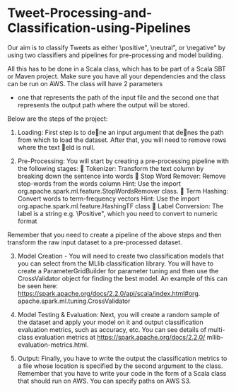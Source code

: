 # Tweet-Processing-and-Classification-using-Pipelines

Our aim is to classify Tweets as either \positive", \neutral", or \negative" by using two classifiers and pipelines for pre-processing
and model building.

All this has to be done in a Scala class, which has to be part of a Scala SBT or Maven project. 
Make sure you have all your dependencies and the class can be run on AWS. The class will have 2 parameters
- one that represents the path of the input file and the second one that represents the output path
where the output will be stored.


Below are the steps of the project:

1. Loading: First step is to dene an input argument that denes the path from which to load
the dataset. After that, you will need to remove rows where the text eld is null.

2. Pre-Processing: You will start by creating a pre-processing pipeline with the following stages:
 Tokenizer: Transform the text column by breaking down the sentence into words
 Stop Word Remover: Remove stop-words from the words column
Hint: Use the import org.apache.spark.ml.feature.StopWordsRemover class.
 Term Hashing: Convert words to term-frequency vectors
Hint: Use the import org.apache.spark.ml.feature.HashingTF class
 Label Conversion: The label is a string e.g. \Positive", which you need to convert to
numeric format

Remember that you need to create a pipeline of the above steps and then transform the raw
input dataset to a pre-processed dataset.

3. Model Creation - You will need to create two classification models that you can select from the
MLlib classification library. You will have to create a ParameterGridBuilder for parameter
tuning and then use the CrossValidator object for finding the best model. An example of
this can be seen here: https://spark.apache.org/docs/2.2.0/api/scala/index.html#org.
apache.spark.ml.tuning.CrossValidator

4. Model Testing & Evaluation: Next, you will create a random sample of the dataset and
apply your model on it and output classification evaluation metrics, such as accuracy, etc. You
can see details of multi-class evaluation metrics at https://spark.apache.org/docs/2.2.0/
mllib-evaluation-metrics.html.

5. Output: Finally, you have to write the output the classification metrics to a file whose location
is specified by the second argument to the class.
Remember that you have to write your code in the form of a Scala class that should run on AWS.
You can specify paths on AWS S3.
